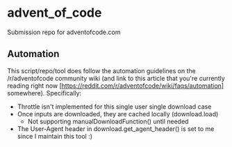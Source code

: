 # advent_of_code
Submission repo for adventofcode.com

## Automation
This script/repo/tool does follow the automation guidelines on the /r/adventofcode community wiki (and link to this article that you're currently reading right now [https://reddit.com/r/adventofcode/wiki/faqs/automation] somewhere). Specifically:

- Throttle isn't implemented for this single user single download case
- Once inputs are downloaded, they are cached locally (download.load)
  - Not supporting manualDownloadFunction() until needed
- The User-Agent header in download.get_agent_header() is set to me since I maintain this tool :)

